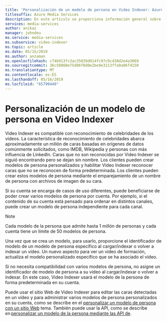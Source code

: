 ```yaml
---
title: 'Personalización de un modelo de persona en Video Indexer: Azure'
titlesuffix: Azure Media Services
description: En este artículo se proporciona información general sobre qué es un modelo de persona en Video Indexer y cómo personalizarlo.
services: media-services
author: anikaz
manager: johndeu
ms.service: media-services
ms.subservice: video-indexer
ms.topic: article
ms.date: 05/15/2019
ms.author: anzaman
ms.openlocfilehash: c74b913fc3ac35039d914fc97c9c438d2e4a3069
ms.sourcegitcommit: 36c50860e75d86f0d0e2be9e3213ffa9a06f4150
ms.translationtype: MT
ms.contentlocale: es-ES
ms.lasthandoff: 05/16/2019
ms.locfileid: "65799440"
---
```

# <a name="customize-a-person-model-in-video-indexer"></a>Personalización de un modelo de persona en Video Indexer

Video Indexer es compatible con reconocimiento de celebridades de los vídeos. La característica de reconocimiento de celebridades abarca aproximadamente un millón de caras basadas en orígenes de datos comúnmente solicitados, como IMDB, Wikipedia y personas con más influencia de LinkedIn. Caras que no son reconocidas por Video Indexer se siguió encontrando pero se dejan sin nombre. Los clientes pueden crear modelos de persona personalizados y habilitar Video Indexer reconocer caras que no se reconocen de forma predeterminada. Los clientes pueden crear estos modelos de persona mediante el emparejamiento de un nombre de persona con archivos de imagen de su cara.  

Si su cuenta se encarga de casos de uso diferentes, puede beneficiarse de poder crear varios modelos de persona por cuenta. Por ejemplo, si el contenido de su cuenta está pensado para ordenar en distintos canales, puede crear un modelo de persona independiente para cada canal. 

> [!NOTE]
> Cada modelo de la persona que admite hasta 1 millón de personas y cada cuenta tiene un límite de 50 modelos de persona. 

Una vez que se crea un modelo, para usarlo, proporcione el identificador de modelo de un modelo de persona específico al cargar/indexar o volver a indexar un vídeo. Un nuevo aspecto para ver un vídeo de formación, actualiza el modelo personalizado específico que se ha asociado el vídeo. 

Si no necesita compatibilidad con varios modelos de persona, no asigne un identificador de modelo de persona a su vídeo al cargar/indexar o volver a indexar. En este caso, Video Indexer usará el modelo de la persona de forma predeterminada en su cuenta. 

Puede usar el sitio Web de Video Indexer para editar las caras detectadas en un vídeo y para administrar varios modelos de persona personalizados en su cuenta, como se describe en el [personalizar un modelo de persona con un sitio Web](customize-person-model-with-website.md) tema. También puede usar la API, como se describe en [personalizar un modelo de la persona mediante las API de](customize-person-model-with-api.md).